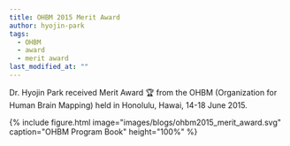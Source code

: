 ```yaml
---
title: OHBM 2015 Merit Award
author: hyojin-park
tags:
  - OHBM
  - award
  - merit award
last_modified_at: ""
---
```

Dr. Hyojin Park received Merit Award 🏆 from the OHBM (Organization for Human Brain Mapping) held in Honolulu, Hawai, 14-18 June 2015. 

{%
  include figure.html
  image="images/blogs/ohbm2015_merit_award.svg"
  caption="OHBM Program Book"
  height="100%"
%}
